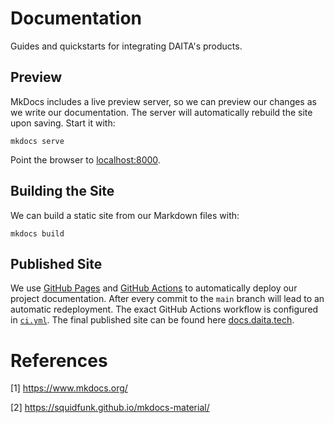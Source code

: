 # Documentation
Guides and quickstarts for integrating DAITA's products.

## Preview
MkDocs includes a live preview server, so we can preview our changes as we write our documentation. The server will automatically rebuild the site upon saving. Start it with:
```
mkdocs serve
```
Point the browser to [localhost:8000](http://localhost:8000/).
## Building the Site
We can build a static site from our Markdown files with:
```
mkdocs build
```

## Published Site
We use [GitHub Pages](https://pages.github.com/) and [GitHub Actions](https://github.com/features/actions) to automatically deploy our project documentation. After every commit to the `main` branch will lead to an automatic redeployment. The exact GitHub Actions workflow is configured in [`ci.yml`](https://github.com/Daita-Technologies/documentation/blob/main/.github/workflows/ci.yml). The final published site can be found here [docs.daita.tech](https://docs.daita.tech/).

# References
[1] https://www.mkdocs.org/

[2] https://squidfunk.github.io/mkdocs-material/
